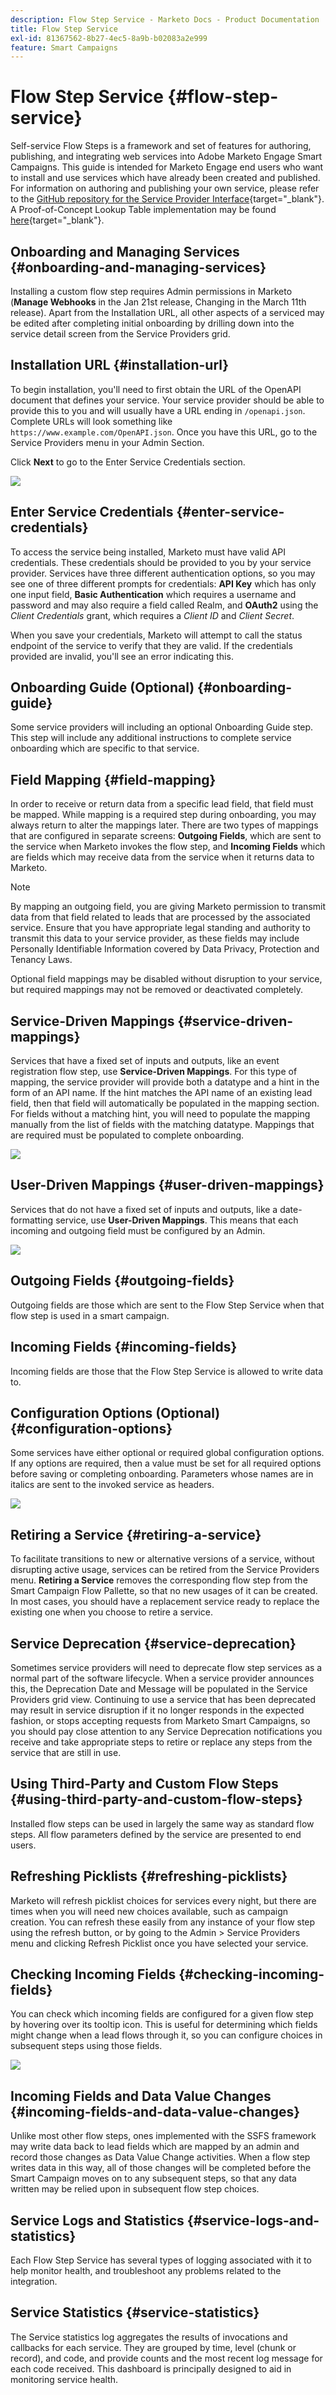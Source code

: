 ```yaml
---
description: Flow Step Service - Marketo Docs - Product Documentation
title: Flow Step Service
exl-id: 81367562-8b27-4ec5-8a9b-b02083a2e999
feature: Smart Campaigns
---
```

# Flow Step Service {#flow-step-service}

Self-service Flow Steps is a framework and set of features for authoring, publishing, and integrating web services into Adobe Marketo Engage Smart Campaigns. This guide is intended for Marketo Engage end users who want to install and use services which have already been created and published. For information on authoring and publishing your own service, please refer to the [GitHub repository for the Service Provider Interface](https://github.com/adobe/Marketo-SSFS-Service-Provider-Interface){target="_blank"}. A Proof-of-Concept Lookup Table implementation may be found [here](https://github.com/adobe/mkto-flow-lookup){target="_blank"}.

## Onboarding and Managing Services {#onboarding-and-managing-services}

Installing a custom flow step requires Admin permissions in Marketo (**Manage Webhooks** in the Jan 21st release, Changing in the March 11th release). Apart from the Installation URL, all other aspects of a serviced may be edited after completing initial onboarding by drilling down into the service detail screen from the Service Providers grid.

## Installation URL {#installation-url}

To begin installation, you'll need to first obtain the URL of the OpenAPI document that defines your service. Your service provider should be able to provide this to you and will usually have a URL ending in `/openapi.json`. Complete URLs will look something like `https://www.example.com/OpenAPI.json`. Once you have this URL, go to the Service Providers menu in your Admin Section.

Click **Next** to go to the Enter Service Credentials section.

   ![](assets/flow-step-service-1.png)

## Enter Service Credentials {#enter-service-credentials}

To access the service being installed, Marketo must have valid API credentials. These credentials should be provided to you by your service provider. Services have three different authentication options, so you may see one of three different prompts for credentials: **API Key** which has only one input field, **Basic Authentication** which requires a username and password and may also require a field called Realm, and **OAuth2** using the _Client Credentials_ grant, which requires a _Client ID_ and _Client Secret_.

When you save your credentials, Marketo will attempt to call the status endpoint of the service to verify that they are valid. If the credentials provided are invalid, you'll see an error indicating this.

## Onboarding Guide (Optional) {#onboarding-guide}

Some service providers will including an optional Onboarding Guide step. This step will include any additional instructions to complete service onboarding which are specific to that service.

## Field Mapping {#field-mapping}

In order to receive or return data from a specific lead field, that field must be mapped. While mapping is a required step during onboarding, you may always return to alter the mappings later. There are two types of mappings that are configured in separate screens: **Outgoing Fields**, which are sent to the service when Marketo invokes the flow step, and **Incoming Fields** which are fields which may receive data from the service when it returns data to Marketo.

>[!NOTE]
>
>By mapping an outgoing field, you are giving Marketo permission to transmit data from that field related to leads that are processed by the associated service. Ensure that you have appropriate legal standing and authority to transmit this data to your service provider, as these fields may include Personally Identifiable Information covered by Data Privacy, Protection and Tenancy Laws.

Optional field mappings may be disabled without disruption to your service, but required mappings may not be removed or deactivated completely.

## Service-Driven Mappings {#service-driven-mappings}

Services that have a fixed set of inputs and outputs, like an event registration flow step, use **Service-Driven Mappings**. For this type of mapping, the service provider will provide both a datatype and a hint in the form of an API name. If the hint matches the API name of an existing lead field, then that field will automatically be populated in the mapping section. For fields without a matching hint, you will need to populate the mapping manually from the list of fields with the matching datatype. Mappings that are required must be populated to complete onboarding.

   ![](assets/flow-step-service-2.png)

## User-Driven Mappings {#user-driven-mappings}

Services that do not have a fixed set of inputs and outputs, like a date-formatting service, use **User-Driven Mappings**. This means that each incoming and outgoing field must be configured by an Admin.

   ![](assets/flow-step-service-3.png)

## Outgoing Fields {#outgoing-fields}

Outgoing fields are those which are sent to the Flow Step Service when that flow step is used in a smart campaign.

## Incoming Fields {#incoming-fields}

Incoming fields are those that the Flow Step Service is allowed to write data to.

## Configuration Options (Optional) {#configuration-options}

Some services have either optional or required global configuration options. If any options are required, then a value must be set for all required options before saving or completing onboarding. Parameters whose names are in italics are sent to the invoked service as headers.

   ![](assets/flow-step-service-4.png)

## Retiring a Service {#retiring-a-service}

To facilitate transitions to new or alternative versions of a service, without disrupting active usage, services can be retired from the Service Providers menu. **Retiring a Service** removes the corresponding flow step from the Smart Campaign Flow Pallette, so that no new usages of it can be created. In most cases, you should have a replacement service ready to replace the existing one when you choose to retire a service.

## Service Deprecation {#service-deprecation}

Sometimes service providers will need to deprecate flow step services as a normal part of the software lifecycle. When a service provider announces this, the Deprecation Date and Message will be populated in the Service Providers grid view. Continuing to use a service that has been deprecated may result in service disruption if it no longer responds in the expected fashion, or stops accepting requests from Marketo Smart Campaigns, so you should pay close attention to any Service Deprecation notifications you receive and take appropriate steps to retire or replace any steps from the service that are still in use.

## Using Third-Party and Custom Flow Steps {#using-third-party-and-custom-flow-steps}

Installed flow steps can be used in largely the same way as standard flow steps. All flow parameters defined by the service are presented to end users.

## Refreshing Picklists {#refreshing-picklists}

Marketo will refresh picklist choices for services every night, but there are times when you will need new choices available, such as campaign creation. You can refresh these easily from any instance of your flow step using the refresh button, or by going to the Admin > Service Providers menu and clicking Refresh Picklist once you have selected your service.

## Checking Incoming Fields {#checking-incoming-fields}

You can check which incoming fields are configured for a given flow step by hovering over its tooltip icon. This is useful for determining which fields might change when a lead flows through it, so you can configure choices in subsequent steps using those fields.

   ![](assets/flow-step-service-5.png)

## Incoming Fields and Data Value Changes {#incoming-fields-and-data-value-changes}

Unlike most other flow steps, ones implemented with the SSFS framework may write data back to lead fields which are mapped by an admin and record those changes as Data Value Change activities.  When a flow step writes data in this way, all of those changes will be completed before the Smart Campaign moves on to any subsequent steps, so that any data written may be relied upon in subsequent flow step choices.

## Service Logs and Statistics {#service-logs-and-statistics}

Each Flow Step Service has several types of logging associated with it to help monitor health, and troubleshoot any problems related to the integration.

## Service Statistics {#service-statistics}

The Service statistics log aggregates the results of invocations and callbacks for each service. They are grouped by time, level (chunk or record), and code, and provide counts and the most recent log message for each code received. This dashboard is principally designed to aid in monitoring service health.
